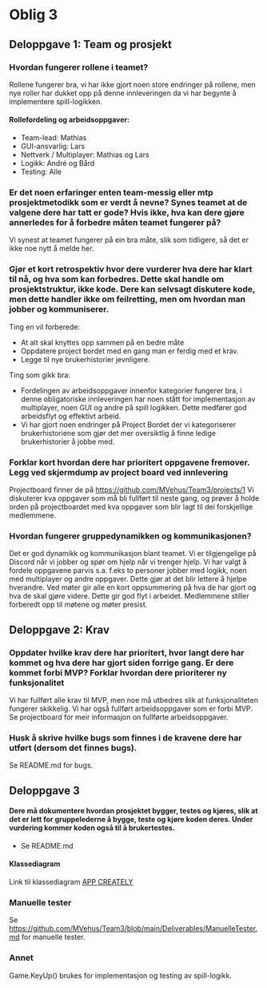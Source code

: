 # Oblig 3 

## Deloppgave 1: Team og prosjekt

### Hvordan fungerer rollene i teamet?

Rollene fungerer bra, vi har ikke gjort noen store endringer på rollene, men nye roller har dukket opp på denne innleveringen da vi har begynte å implementere spill-logikken.

#### Rollefordeling og arbeidsoppgaver:
- Team-lead: Mathias
- GUI-ansvarlig: Lars
- Nettverk / Multiplayer: Mathias og Lars
- Logikk: André og Bård
- Testing: Alle


### Er det noen erfaringer enten team-messig eller mtp prosjektmetodikk som er verdt å nevne? Synes teamet at de valgene dere har tatt er gode? Hvis ikke, hva kan dere gjøre annerledes for å forbedre måten teamet fungerer på?

Vi synest at teamet fungerer på ein bra måte, slik som tidligere, så det er ikke noe nytt å melde her.


### Gjør et kort retrospektiv hvor dere vurderer hva dere har klart til nå, og hva som kan forbedres. Dette skal handle om prosjektstruktur, ikke kode. Dere kan selvsagt diskutere kode, men dette handler ikke om feilretting, men om hvordan man jobber og kommuniserer.

Ting en vil forberede:

- At alt skal knyttes opp sammen på en bedre måte
- Oppdatere project bordet med en gang man er ferdig med et krav.
- Legge til nye brukerhistorier jevnligere.

Ting som gikk bra:

- Fordelingen av arbeidsoppgaver innenfor kategorier fungerer bra, 
  i denne obligatoriske innleveringen har noen stått for implementasjon av multiplayer, 
  noen GUI og andre på spill logikken. Dette medfører god arbeidsflyt og effektivt arbeid.
- Vi har gjort noen endringer på Project Bordet der vi kategoriserer brukerhistoriene som gjør det mer 
  oversiktlig å finne ledige brukerhistorier å jobbe med.

### Forklar kort hvordan dere har prioritert oppgavene fremover. Legg ved skjermdump av project board ved innlevering

Projectboard finner de på https://github.com/MVehus/Team3/projects/1
Vi diskuterer kva oppgaver som må bli fullført til neste gang, og prøver å holde orden på
projectboardet med kva oppgaver som blir lagt til dei forskjellige medlemmene.

### Hvordan fungerer gruppedynamikken og kommunikasjonen?

Det er god dynamikk og kommunikasjon blant teamet. Vi er tilgjengelige på Discord når vi jobber og spør om 
hjelp når vi trenger hjelp. Vi har valgt å fordele oppgavene parvis s.a. f.eks to personer jobber med logikk, 
noen med multiplayer og andre oppgaver. Dette gjør at det blir lettere å hjelpe hverandre.
Ved møter gir alle en kort oppsummering på hva de har gjort og hva de skal gjøre videre. 
Dette gir god flyt i arbeidet. Medlemmene stiller forberedt opp til møtene og møter presist.


## Deloppgave 2: Krav


### Oppdater hvilke krav dere har prioritert, hvor langt dere har kommet og hva dere har gjort siden forrige gang. Er dere kommet forbi MVP? Forklar hvordan dere prioriterer ny funksjonalitet

Vi har fullført alle krav til MVP, men noe må utbedres slik at funksjonaliteten fungerer skikkelig. 
Vi har også fullført arbeidsoppgaver som er forbi MVP. Se projectboard for meir informasjon on fullførte arbeidsoppgaver.

### Husk å skrive hvilke bugs som finnes i de kravene dere har utført (dersom det finnes bugs).

Se README.md for bugs.


## Deloppgave 3

#### Dere må dokumentere hvordan prosjektet bygger, testes og kjøres, slik at det er lett for gruppelederne å bygge, teste og kjøre koden deres. Under vurdering kommer koden også til å brukertestes.
- Se README.md

#### Klassediagram

Link til klassediagram [APP CREATELY](https://app.creately.com/diagram/E4uRJsPIcEz/edit)

### Manuelle tester

Se https://github.com/MVehus/Team3/blob/main/Deliverables/ManuelleTester.md for manuelle tester.

### Annet

Game.KeyUp() brukes for implementasjon og testing av spill-logikk. 
